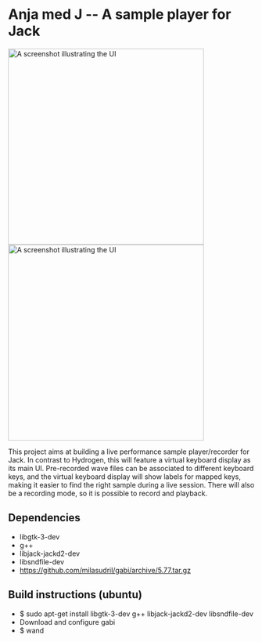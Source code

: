 Anja med J -- A sample player for Jack
======================================

<img src="https://raw.githubusercontent.com/milasudril/anja/master/doc/work-in-progress-a.png" alt="A screenshot illustrating the UI" width="400">

<img src="https://raw.githubusercontent.com/milasudril/anja/master/doc/work-in-progress-b.png" alt="A screenshot illustrating the UI" width="400">

This project aims at building a live performance sample player/recorder for
Jack. In contrast to Hydrogen, this will feature a virtual keyboard display as
its main UI. Pre-recorded wave files can be associated to different keyboard
keys, and the virtual keyboard display will show labels for mapped keys, making
it easier to find the right sample during a live session. There will also be
a recording mode, so it is possible to record and playback.

Dependencies
------------
* libgtk-3-dev
* g++
* libjack-jackd2-dev
* libsndfile-dev
* https://github.com/milasudril/gabi/archive/5.77.tar.gz

Build instructions (ubuntu)
---------------------------
* $ sudo apt-get install libgtk-3-dev g++ libjack-jackd2-dev libsndfile-dev
* Download and configure gabi
* $ wand

